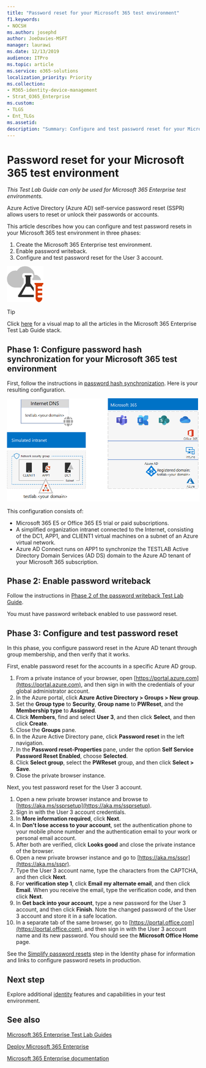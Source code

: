 ```yaml
---
title: "Password reset for your Microsoft 365 test environment"
f1.keywords:
- NOCSH
ms.author: josephd
author: JoeDavies-MSFT
manager: laurawi
ms.date: 12/13/2019
audience: ITPro
ms.topic: article
ms.service: o365-solutions
localization_priority: Priority
ms.collection: 
- M365-identity-device-management
- Strat_O365_Enterprise
ms.custom: 
- TLGS
- Ent_TLGs
ms.assetid: 
description: "Summary: Configure and test password reset for your Microsoft 365 test environment."
---
```


# Password reset for your Microsoft 365 test environment

*This Test Lab Guide can only be used for Microsoft 365 Enterprise test environments.*

Azure Active Directory (Azure AD) self-service password reset (SSPR) allows users to reset or unlock their passwords or accounts. 

This article describes how you can configure and test password resets in your Microsoft 365 test environment in three phases:

1.    Create the Microsoft 365 Enterprise test environment.
2.  Enable password writeback.
3.    Configure and test password reset for the User 3 account.
    
![Test Lab Guides for the Microsoft cloud](../media/m365-enterprise-test-lab-guides/cloud-tlg-icon.png) 
    
> [!TIP]
> Click [here](../media/m365-enterprise-test-lab-guides/Microsoft365EnterpriseTLGStack.pdf) for a visual map to all the articles in the Microsoft 365 Enterprise Test Lab Guide stack.

## Phase 1: Configure password hash synchronization for your Microsoft 365 test environment

First, follow the instructions in [password hash synchronization](password-hash-sync-m365-ent-test-environment.md). Here is your resulting configuration.
  
![The simulated enterprise with password hash synchronization test environment](../media/pass-through-auth-m365-ent-test-environment/Phase1.png)
  
This configuration consists of: 
  
- Microsoft 365 E5 or Office 365 E5 trial or paid subscriptions.
- A simplified organization intranet connected to the Internet, consisting of the DC1, APP1, and CLIENT1 virtual machines on a subnet of an Azure virtual network. 
- Azure AD Connect runs on APP1 to synchronize the TESTLAB Active Directory Domain Services (AD DS) domain to the Azure AD tenant of your Microsoft 365 subscription.

## Phase 2: Enable password writeback

Follow the instructions in [Phase 2 of the password writeback Test Lab Guide](password-writeback-m365-ent-test-environment.md#phase-2-enable-password-writeback-for-the-testlab-ad-ds-domain).

You must have password writeback enabled to use password reset.
  
## Phase 3: Configure and test password reset

In this phase, you configure password reset in the Azure AD tenant through group membership, and then verify that it works.

First, enable password reset for the accounts in a specific Azure AD group.

1. From a private instance of your browser, open [https://portal.azure.com](https://portal.azure.com), and then sign in with the credentials of your global administrator account.
2. In the Azure portal, click **Azure Active Directory > Groups > New group**.
3. Set the **Group type** to **Security**, **Group name** to **PWReset**, and the **Membership type** to **Assigned**. 
4. Click **Members**, find and select **User 3**, and then click **Select**, and then click **Create**.
5. Close the **Groups** pane.
6. In the Azure Active Directory pane, click **Password reset** in the left navigation.
7. In the **Password reset-Properties** pane, under the option **Self Service Password Reset Enabled**, choose **Selected**.
8. Click **Select group**, select the **PWReset** group, and then click **Select > Save**.
9. Close the private browser instance.

Next, you test password reset for the User 3 account.

1. Open a new private browser instance and browse to [https://aka.ms/ssprsetup](https://aka.ms/ssprsetup).
2. Sign in with the User 3 account credentials.
3. In **More information required**, click **Next**. 
5. In **Don't lose access to your account**, set the authentication phone to your mobile phone number and the authentication email to your work or personal email account.
7. After both are verified, click **Looks good** and close the private instance of the browser.
8. Open a new private browser instance and go to [https://aka.ms/sspr](https://aka.ms/sspr).
9. Type the User 3 account name, type the characters from the CAPTCHA, and then click **Next**.
10. For **verification step 1**, click **Email my alternate email**, and then click **Email**. When you receive the email, type the verification code, and then click **Next**.
11. In **Get back into your account**, type a new password for the User 3 account, and then click **Finish**. Note the changed password of the User 3 account and store it in a safe location.
12. In a separate tab of the same browser, go to [https://portal.office.com](https://portal.office.com), and then sign in with the User 3 account name and its new password. You should see the **Microsoft Office Home** page.

See the [Simplify password resets](identity-secure-your-passwords.md#identity-pw-reset) step in the Identity phase for information and links to configure password resets in production.

## Next step

Explore additional [identity](m365-enterprise-test-lab-guides.md#identity) features and capabilities in your test environment.

## See also

[Microsoft 365 Enterprise Test Lab Guides](m365-enterprise-test-lab-guides.md)

[Deploy Microsoft 365 Enterprise](deploy-microsoft-365-enterprise.md)

[Microsoft 365 Enterprise documentation](https://docs.microsoft.com/microsoft-365-enterprise/)
